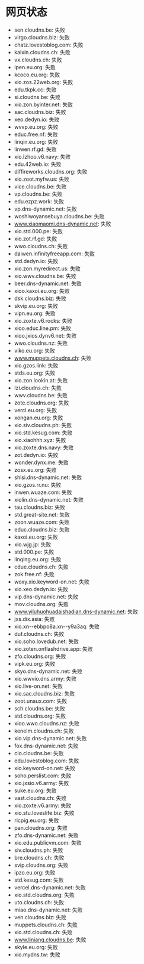 # 网页状态
- sen.cloudns.be: 失败
- virgo.cloudns.biz: 失败
- chatz.lovestoblog.com: 失败
- kaixin.cloudns.ch: 失败
- vx.cloudns.ch: 失败
- ipen.eu.org: 失败
- kcoco.eu.org: 失败
- xio.zos.22web.org: 失败
- edu.tkpk.cc: 失败
- si.cloudns.be: 失败
- xio.zon.byinter.net: 失败
- sac.cloudns.biz: 失败
- xeo.dedyn.io: 失败
- wvvp.eu.org: 失败
- educ.free.nf: 失败
- linqin.eu.org: 失败
- linwen.rf.gd: 失败
- xio.lzhoo.v6.navy: 失败
- edu.42web.io: 失败
- diffireworks.cloudns.org: 失败
- xio.zoot.myfw.us: 失败
- vice.cloudns.be: 失败
- vp.cloudns.be: 失败
- edu.ezpz.work: 失败
- vp.dns-dynamic.net: 失败
- woshiwoyansebuya.cloudns.be: 失败
- www.xiaomaomi.dns-dynamic.net: 失败
- xio.std.000.pe: 失败
- xio.zot.rf.gd: 失败
- wwo.cloudns.ch: 失败
- daiwen.infinityfreeapp.com: 失败
- std.dedyn.io: 失败
- xio.zon.myredirect.us: 失败
- xio.wwv.cloudns.be: 失败
- beer.dns-dynamic.net: 失败
- xioo.kaxoi.eu.org: 失败
- dsk.cloudns.biz: 失败
- skvip.eu.org: 失败
- vipn.eu.org: 失败
- xio.zoxte.v6.rocks: 失败
- xioo.educ.line.pm: 失败
- xioo.jxios.dynv6.net: 失败
- wwo.cloudns.nz: 失败
- viko.eu.org: 失败
- www.muppets.cloudns.ch: 失败
- xio.gzos.link: 失败
- stds.eu.org: 失败
- xio.zon.lookin.at: 失败
- lzi.cloudns.ch: 失败
- wwv.cloudns.be: 失败
- zote.cloudns.org: 失败
- vercl.eu.org: 失败
- xongan.eu.org: 失败
- xio.siv.cloudns.ph: 失败
- xio.std.kesug.com: 失败
- xio.xiaohhh.xyz: 失败
- xio.zoxte.dns.navy: 失败
- zot.dedyn.io: 失败
- wonder.dynx.me: 失败
- zosx.eu.org: 失败
- shisi.dns-dynamic.net: 失败
- xio.gzos.rr.nu: 失败
- inwen.wuaze.com: 失败
- xiolin.dns-dynamic.net: 失败
- tau.cloudns.biz: 失败
- std.great-site.net: 失败
- zoon.wuaze.com: 失败
- educ.cloudns.biz: 失败
- kaxoi.eu.org: 失败
- xio.wjg.jp: 失败
- std.000.pe: 失败
- linqing.eu.org: 失败
- cdue.cloudns.ch: 失败
- zok.free.nf: 失败
- woxy.xio.keyword-on.net: 失败
- xio.xeo.dedyn.io: 失败
- vip.dns-dynamic.net: 失败
- mov.cloudns.org: 失败
- www.yiluhuohuadaishadian.dns-dynamic.net: 失败
- jxs.dix.asia: 失败
- xio.xn--ebbpo8a.xn--y9a3aq: 失败
- duf.cloudns.ch: 失败
- xio.soho.lovedub.net: 失败
- xio.zoten.onflashdrive.app: 失败
- zfo.cloudns.org: 失败
- vipk.eu.org: 失败
- skyo.dns-dynamic.net: 失败
- xio.wwvio.dns.army: 失败
- xio.live-on.net: 失败
- xio.sac.cloudns.biz: 失败
- zoot.unaux.com: 失败
- sch.cloudns.be: 失败
- std.cloudns.org: 失败
- xioo.wwo.cloudns.nz: 失败
- kenelm.cloudns.ch: 失败
- xio.vip.dns-dynamic.net: 失败
- fox.dns-dynamic.net: 失败
- clo.cloudns.be: 失败
- edu.lovestoblog.com: 失败
- xio.keyword-on.net: 失败
- soho.perslist.com: 失败
- xio.jxsio.v6.army: 失败
- suke.eu.org: 失败
- vast.cloudns.ch: 失败
- xio.zoxte.v6.army: 失败
- xio.stu.loveslife.biz: 失败
- ricpig.eu.org: 失败
- pan.cloudns.org: 失败
- zfo.dns-dynamic.net: 失败
- xio.edu.publicvm.com: 失败
- siv.cloudns.ph: 失败
- bre.cloudns.ch: 失败
- svip.cloudns.org: 失败
- ipzo.eu.org: 失败
- std.kesug.com: 失败
- vercel.dns-dynamic.net: 失败
- xio.std.cloudns.org: 失败
- uto.cloudns.ch: 失败
- miao.dns-dynamic.net: 失败
- ven.cloudns.biz: 失败
- muppets.cloudns.ch: 失败
- xio.std.cloudns.ch: 失败
- www.liniang.cloudns.be: 失败
- skyle.eu.org: 失败
- xio.mydns.tw: 失败

